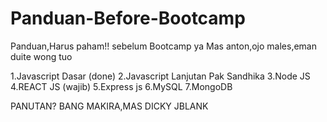 # Panduan-Before-Bootcamp
Panduan,Harus paham!! sebelum Bootcamp ya Mas anton,ojo males,eman duite wong tuo

1.Javascript Dasar (done)
2.Javascript Lanjutan Pak Sandhika
3.Node JS 
4.REACT JS (wajib)
5.Express js
6.MySQL
7.MongoDB

PANUTAN? BANG MAKIRA,MAS DICKY JBLANK

